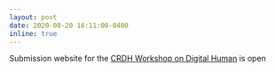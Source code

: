 ```yaml
---
layout: post
date: 2020-08-20 16:11:00-0400
inline: true
---
```


Submission website for the [CRDH Workshop on Digital Human](https://crdh-workshop.github.io/2020/) is open
